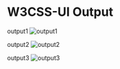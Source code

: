 # W3CSS-UI Output
output1
![output1](https://user-images.githubusercontent.com/83118372/131924926-40af8e60-20b9-484a-8e87-911c299d482a.png)

output2
![output2](https://user-images.githubusercontent.com/83118372/131924934-07662d92-c6a9-4320-a67f-041091b70005.png)

output3
![output3](https://user-images.githubusercontent.com/83118372/131924946-85a0c436-c5d7-444b-88e3-4b39f2b0ace1.png)
